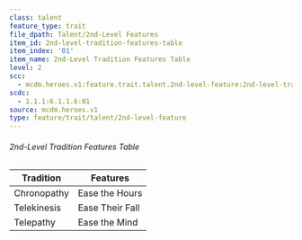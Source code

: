 ```yaml
---
class: talent
feature_type: trait
file_dpath: Talent/2nd-Level Features
item_id: 2nd-level-tradition-features-table
item_index: '01'
item_name: 2nd-Level Tradition Features Table
level: 2
scc:
  - mcdm.heroes.v1:feature.trait.talent.2nd-level-feature:2nd-level-tradition-features-table
scdc:
  - 1.1.1:6.1.1.6:01
source: mcdm.heroes.v1
type: feature/trait/talent/2nd-level-feature
---
```


###### 2nd-Level Tradition Features Table

| Tradition   | Features        |
| ----------- | --------------- |
| Chronopathy | Ease the Hours  |
| Telekinesis | Ease Their Fall |
| Telepathy   | Ease the Mind   |
